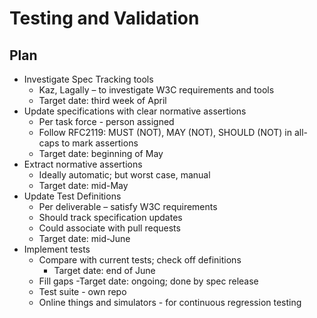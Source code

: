 # Testing and Validation

## Plan
* Investigate Spec Tracking tools
    - Kaz, Lagally – to investigate W3C requirements and tools 
    - Target date: third week of April
* Update specifications with clear normative assertions
    - Per task force - person assigned
    - Follow RFC2119: MUST (NOT), MAY (NOT), SHOULD (NOT) in all-caps to mark assertions
    - Target date: beginning of May
* Extract normative assertions
    - Ideally automatic; but worst case, manual
    - Target date: mid-May
* Update Test Definitions
    - Per deliverable – satisfy W3C requirements
    - Should track specification updates
    - Could associate with pull requests
    - Target date: mid-June
* Implement tests
    - Compare with current tests; check off definitions
        - Target date: end of June
    - Fill gaps
        -Target date: ongoing; done by spec release
    - Test suite - own repo
    - Online things and simulators - for continuous regression testing

